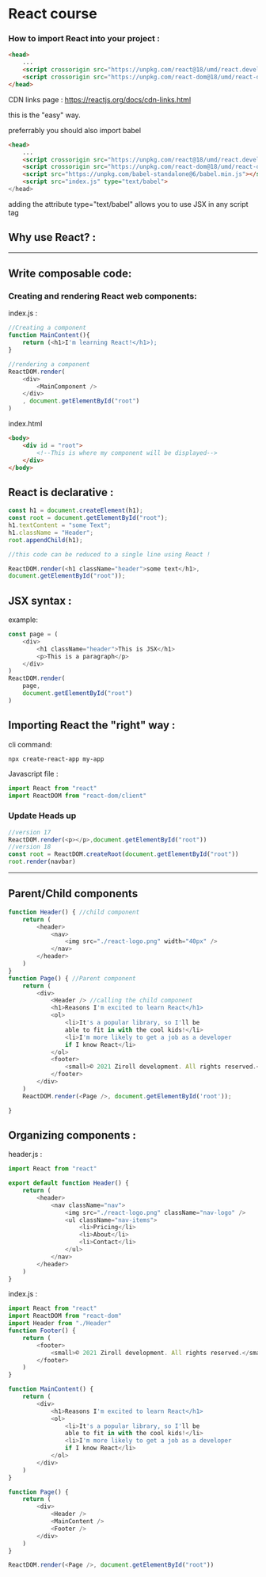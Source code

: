 # React course
### How to import React into your project :
```html
<head>
    ...
    <script crossorigin src="https://unpkg.com/react@18/umd/react.development.js"></script>
    <script crossorigin src="https://unpkg.com/react-dom@18/umd/react-dom.development.js"></script>
</head>
```
CDN links page : https://reactjs.org/docs/cdn-links.html

this is the "easy" way.

preferrably you should also import babel
```html
<head>
    ...
    <script crossorigin src="https://unpkg.com/react@18/umd/react.development.js"></script>
    <script crossorigin src="https://unpkg.com/react-dom@18/umd/react-dom.development.js"></script>
    <script src="https://unpkg.com/babel-standalone@6/babel.min.js"></script>
    <script src="index.js" type="text/babel">
</head>
```

adding the attribute type="text/babel" allows you to use JSX in any script tag

## Why use React? : 
___
## **Write composable code**:
### Creating and rendering React web components:

index.js :
```Javascript
//Creating a component
function MainContent(){
    return (<h1>I'm learning React!</h1>);
}

//rendering a component
ReactDOM.render(
    <div>
        <MainComponent />
    </div>
    , document.getElementById("root")
)
```
index.html
```html
<body>
    <div id = "root">
        <!--This is where my component will be displayed-->
    </div>
</body>
```
## **React is declarative :**
```Javascript
const h1 = document.createElement(h1);
const root = document.getElementById("root");
h1.textContent = "some Text";
h1.className = "Header";
root.appendChild(h1);

//this code can be reduced to a single line using React !

ReactDOM.render(<h1 className="header">some text</h1>,
document.getElementById("root"));
```

## JSX syntax : 

example: 
```Javascript
const page = (
    <div>
        <h1 className="header">This is JSX</h1>
        <p>This is a paragraph</p>
    </div>
)
ReactDOM.render(
    page,
    document.getElementById("root")
)
```

## Importing React the "right" way :
cli command: 

```
npx create-react-app my-app
```
Javascript file :
```Javascript
import React from "react"
import ReactDOM from "react-dom/client"
```

### Update Heads up
```Javascript
//version 17
ReactDOM.render(<p></p>,document.getElementById("root")) 
//version 18
const root = ReactDOM.createRoot(document.getElementById("root"))
root.render(navbar)
```

____

## Parent/Child components

```Javascript
function Header() { //child component
    return (
        <header>
            <nav>
                <img src="./react-logo.png" width="40px" />
            </nav>
        </header>
    )
}
function Page() { //Parent component
    return (
        <div>
            <Header /> //calling the child component
            <h1>Reasons I'm excited to learn React</h1>
            <ol>
                <li>It's a popular library, so I'll be 
                able to fit in with the cool kids!</li>
                <li>I'm more likely to get a job as a developer
                if I know React</li>
            </ol>
            <footer>
                <small>© 2021 Ziroll development. All rights reserved.</small>
            </footer>
        </div>
    )
    ReactDOM.render(<Page />, document.getElementById('root'));

}
```

## Organizing components : 

header.js :
```javascript
import React from "react"

export default function Header() {
    return (
        <header>
            <nav className="nav">
                <img src="./react-logo.png" className="nav-logo" />
                <ul className="nav-items">
                    <li>Pricing</li>
                    <li>About</li>
                    <li>Contact</li>
                </ul>
            </nav>
        </header>
    )
}
```

index.js : 
```javascript
import React from "react"
import ReactDOM from "react-dom"
import Header from "./Header"
function Footer() {
    return (
        <footer>
            <small>© 2021 Ziroll development. All rights reserved.</small>
        </footer>
    )
}

function MainContent() {
    return (
        <div>
            <h1>Reasons I'm excited to learn React</h1>
            <ol>
                <li>It's a popular library, so I'll be 
                able to fit in with the cool kids!</li>
                <li>I'm more likely to get a job as a developer
                if I know React</li>
            </ol>
        </div>
    )
}

function Page() {
    return (
        <div>
            <Header />
            <MainContent />
            <Footer />
        </div>
    )
}

ReactDOM.render(<Page />, document.getElementById("root"))
```